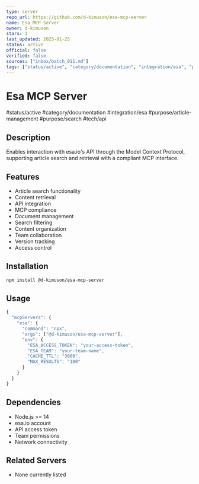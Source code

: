 ```yaml
---
type: server
repo_url: https://github.com/d-kimuson/esa-mcp-server
name: Esa MCP Server
owner: d-kimuson
stars: 1
last_updated: 2025-01-25
status: active
official: false
verified: false
sources: ["inbox/batch_011.md"]
tags: ["status/active", "category/documentation", "integration/esa", "purpose/article-management", "purpose/search", "tech/api"]
---
```


# Esa MCP Server

#status/active #category/documentation #integration/esa #purpose/article-management #purpose/search #tech/api

## Description

Enables interaction with esa.io's API through the Model Context Protocol, supporting article search and retrieval with a compliant MCP interface.

## Features

- Article search functionality
- Content retrieval
- API integration
- MCP compliance
- Document management
- Search filtering
- Content organization
- Team collaboration
- Version tracking
- Access control

## Installation

```bash
npm install @d-kimuson/esa-mcp-server
```

## Usage

```javascript
{
  "mcpServers": {
    "esa": {
      "command": "npx",
      "args": ["@d-kimuson/esa-mcp-server"],
      "env": {
        "ESA_ACCESS_TOKEN": "your-access-token",
        "ESA_TEAM": "your-team-name",
        "CACHE_TTL": "3600",
        "MAX_RESULTS": "100"
      }
    }
  }
}
```

## Dependencies

- Node.js >= 14
- esa.io account
- API access token
- Team permissions
- Network connectivity

## Related Servers

- None currently listed